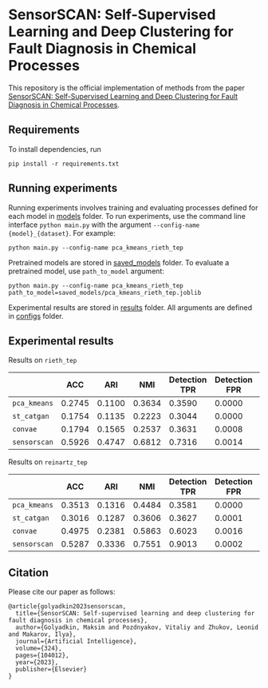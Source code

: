 # SensorSCAN: Self-Supervised Learning and Deep Clustering for Fault Diagnosis in Chemical Processes

This repository is the official implementation of methods from the paper [SensorSCAN: Self-Supervised Learning and Deep Clustering for Fault Diagnosis in Chemical Processes](https://www.sciencedirect.com/science/article/abs/pii/S0004370223001583).

## Requirements

To install dependencies, run 
```
pip install -r requirements.txt
```

## Running experiments

Running experiments involves training and evaluating processes defined for each model in [models](/models/) folder. To run experiments, use the command line interface `python main.py` with the argument `--config-name {model}_{dataset}`. For example:

```
python main.py --config-name pca_kmeans_rieth_tep
```

Pretrained models are stored in [saved_models](/saved_models/) folder. To evaluate a pretrained model, use `path_to_model` argument:

```
python main.py --config-name pca_kmeans_rieth_tep path_to_model=saved_models/pca_kmeans_rieth_tep.joblib
```

Experimental results are stored in [results](/results/) folder. All arguments are defined in [configs](/configs/) folder.

## Experimental results

Results on `rieth_tep`

|| ACC | ARI | NMI | Detection TPR | Detection FPR | CDR | ADD |
|-|-|-|-|-|-|-|-|
|`pca_kmeans`|0.2745|0.1100|0.3634|0.3590|0.0000|0.7910|113.95|
|`st_catgan`|0.1754|0.1135|0.2223|0.3044|0.0000|0.3238|102.63|
|`convae`|0.1794|0.1565|0.2537|0.3631|0.0008|0.3664|164.76|
|`sensorscan`|0.5926|0.4747|0.6812|0.7316|0.0014|0.7351|57.15|

Results on `reinartz_tep`

|| ACC | ARI | NMI | Detection TPR | Detection FPR | CDR | ADD |
|-|-|-|-|-|-|-|-|
|`pca_kmeans`|0.3513|0.1316|0.4484|0.3581|0.0000|0.9562|113.33|
|`st_catgan`|0.3016|0.1287|0.3606|0.3627|0.0001|0.8882|135.04|
|`convae`|0.4975|0.2381|0.5863|0.6023|0.0016|0.9402|155.16|
|`sensorscan`|0.5287|0.3336|0.7551|0.9013|0.0002|0.7219|30.98|

## Citation

Please cite our paper as follows:

```
@article{golyadkin2023sensorscan,
  title={SensorSCAN: Self-supervised learning and deep clustering for fault diagnosis in chemical processes},
  author={Golyadkin, Maksim and Pozdnyakov, Vitaliy and Zhukov, Leonid and Makarov, Ilya},
  journal={Artificial Intelligence},
  volume={324},
  pages={104012},
  year={2023},
  publisher={Elsevier}
}
```
